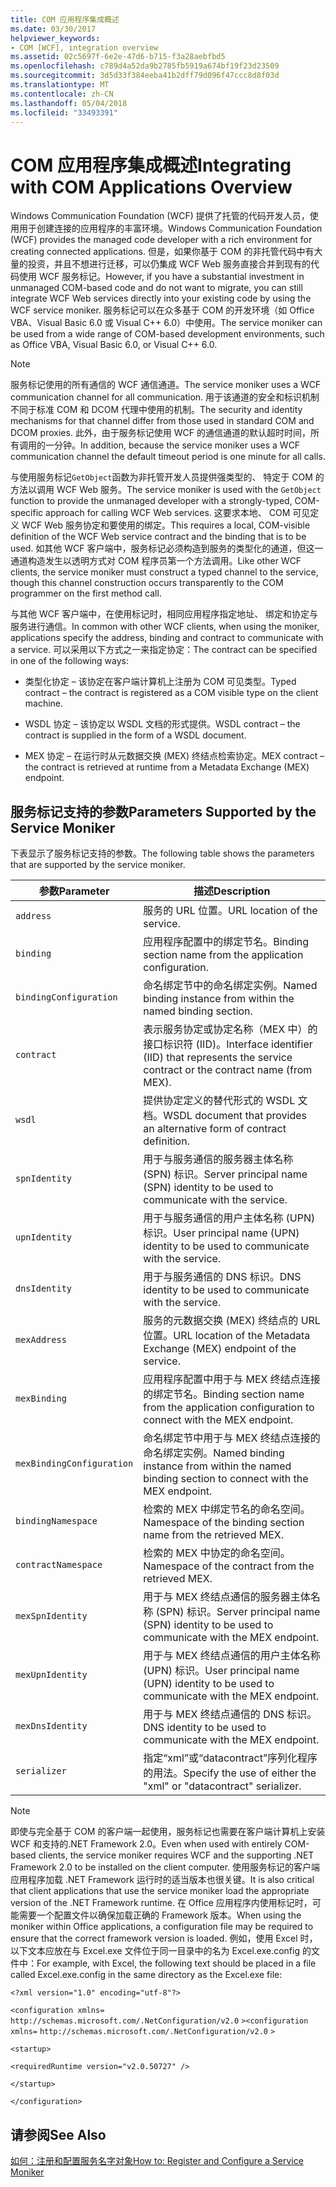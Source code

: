```yaml
---
title: COM 应用程序集成概述
ms.date: 03/30/2017
helpviewer_keywords:
- COM [WCF], integration overview
ms.assetid: 02c5697f-6e2e-47d6-b715-f3a28aebfbd5
ms.openlocfilehash: c789d4a52da9b2785fb5919a674bf19f23d23509
ms.sourcegitcommit: 3d5d33f384eeba41b2dff79d096f47ccc8d8f03d
ms.translationtype: MT
ms.contentlocale: zh-CN
ms.lasthandoff: 05/04/2018
ms.locfileid: "33493391"
---
```

# <a name="integrating-with-com-applications-overview"></a><span data-ttu-id="c455b-102">COM 应用程序集成概述</span><span class="sxs-lookup"><span data-stu-id="c455b-102">Integrating with COM Applications Overview</span></span>
<span data-ttu-id="c455b-103">Windows Communication Foundation (WCF) 提供了托管的代码开发人员，使用用于创建连接的应用程序的丰富环境。</span><span class="sxs-lookup"><span data-stu-id="c455b-103">Windows Communication Foundation (WCF) provides the managed code developer with a rich environment for creating connected applications.</span></span> <span data-ttu-id="c455b-104">但是，如果你基于 COM 的非托管代码中有大量的投资，并且不想进行迁移，可以仍集成 WCF Web 服务直接合并到现有的代码使用 WCF 服务标记。</span><span class="sxs-lookup"><span data-stu-id="c455b-104">However, if you have a substantial investment in unmanaged COM-based code and do not want to migrate, you can still integrate WCF Web services directly into your existing code by using the WCF service moniker.</span></span> <span data-ttu-id="c455b-105">服务标记可以在众多基于 COM 的开发环境（如 Office VBA、Visual Basic 6.0 或 Visual C++ 6.0）中使用。</span><span class="sxs-lookup"><span data-stu-id="c455b-105">The service moniker can be used from a wide range of COM-based development environments, such as Office VBA, Visual Basic 6.0, or Visual C++ 6.0.</span></span>  
  
> [!NOTE]
>  <span data-ttu-id="c455b-106">服务标记使用的所有通信的 WCF 通信通道。</span><span class="sxs-lookup"><span data-stu-id="c455b-106">The service moniker uses a WCF communication channel for all communication.</span></span> <span data-ttu-id="c455b-107">用于该通道的安全和标识机制不同于标准 COM 和 DCOM 代理中使用的机制。</span><span class="sxs-lookup"><span data-stu-id="c455b-107">The security and identity mechanisms for that channel differ from those used in standard COM and DCOM proxies.</span></span> <span data-ttu-id="c455b-108">此外，由于服务标记使用 WCF 的通信通道的默认超时时间，所有调用的一分钟。</span><span class="sxs-lookup"><span data-stu-id="c455b-108">In addition, because the service moniker uses a WCF communication channel the default timeout period is one minute for all calls.</span></span>  
  
 <span data-ttu-id="c455b-109">与使用服务标记`GetObject`函数为非托管开发人员提供强类型的、 特定于 COM 的方法以调用 WCF Web 服务。</span><span class="sxs-lookup"><span data-stu-id="c455b-109">The service moniker is used with the `GetObject` function to provide the unmanaged developer with a strongly-typed, COM-specific approach for calling WCF Web services.</span></span> <span data-ttu-id="c455b-110">这要求本地、 COM 可见定义 WCF Web 服务协定和要使用的绑定。</span><span class="sxs-lookup"><span data-stu-id="c455b-110">This requires a local, COM-visible definition of the WCF Web service contract and the binding that is to be used.</span></span> <span data-ttu-id="c455b-111">如其他 WCF 客户端中，服务标记必须构造到服务的类型化的通道，但这一通道构造发生以透明方式对 COM 程序员第一个方法调用。</span><span class="sxs-lookup"><span data-stu-id="c455b-111">Like other WCF clients, the service moniker must construct a typed channel to the service, though this channel construction occurs transparently to the COM programmer on the first method call.</span></span>  
  
 <span data-ttu-id="c455b-112">与其他 WCF 客户端中，在使用标记时，相同应用程序指定地址、 绑定和协定与服务进行通信。</span><span class="sxs-lookup"><span data-stu-id="c455b-112">In common with other WCF clients, when using the moniker, applications specify the address, binding and contract to communicate with a service.</span></span> <span data-ttu-id="c455b-113">可以采用以下方式之一来指定协定：</span><span class="sxs-lookup"><span data-stu-id="c455b-113">The contract can be specified in one of the following ways:</span></span>  
  
-   <span data-ttu-id="c455b-114">类型化协定 – 该协定在客户端计算机上注册为 COM 可见类型。</span><span class="sxs-lookup"><span data-stu-id="c455b-114">Typed contract – the contract is registered as a COM visible type on the client machine.</span></span>  
  
-   <span data-ttu-id="c455b-115">WSDL 协定 – 该协定以 WSDL 文档的形式提供。</span><span class="sxs-lookup"><span data-stu-id="c455b-115">WSDL contract – the contract is supplied in the form of a WSDL document.</span></span>  
  
-   <span data-ttu-id="c455b-116">MEX 协定 – 在运行时从元数据交换 (MEX) 终结点检索协定。</span><span class="sxs-lookup"><span data-stu-id="c455b-116">MEX contract – the contract is retrieved at runtime from a Metadata Exchange (MEX) endpoint.</span></span>  
  
## <a name="parameters-supported-by-the-service-moniker"></a><span data-ttu-id="c455b-117">服务标记支持的参数</span><span class="sxs-lookup"><span data-stu-id="c455b-117">Parameters Supported by the Service Moniker</span></span>  
 <span data-ttu-id="c455b-118">下表显示了服务标记支持的参数。</span><span class="sxs-lookup"><span data-stu-id="c455b-118">The following table shows the parameters that are supported by the service moniker.</span></span>  
  
|<span data-ttu-id="c455b-119">参数</span><span class="sxs-lookup"><span data-stu-id="c455b-119">Parameter</span></span>|<span data-ttu-id="c455b-120">描述</span><span class="sxs-lookup"><span data-stu-id="c455b-120">Description</span></span>|  
|---------------|-----------------|  
|`address`|<span data-ttu-id="c455b-121">服务的 URL 位置。</span><span class="sxs-lookup"><span data-stu-id="c455b-121">URL location of the service.</span></span>|  
|`binding`|<span data-ttu-id="c455b-122">应用程序配置中的绑定节名。</span><span class="sxs-lookup"><span data-stu-id="c455b-122">Binding section name from the application configuration.</span></span>|  
|`bindingConfiguration`|<span data-ttu-id="c455b-123">命名绑定节中的命名绑定实例。</span><span class="sxs-lookup"><span data-stu-id="c455b-123">Named binding instance from within the named binding section.</span></span>|  
|`contract`|<span data-ttu-id="c455b-124">表示服务协定或协定名称（MEX 中）的接口标识符 (IID)。</span><span class="sxs-lookup"><span data-stu-id="c455b-124">Interface identifier (IID) that represents the service contract or the contract name (from MEX).</span></span>|  
|`wsdl`|<span data-ttu-id="c455b-125">提供协定定义的替代形式的 WSDL 文档。</span><span class="sxs-lookup"><span data-stu-id="c455b-125">WSDL document that provides an alternative form of contract definition.</span></span>|  
|`spnIdentity`|<span data-ttu-id="c455b-126">用于与服务通信的服务器主体名称 (SPN) 标识。</span><span class="sxs-lookup"><span data-stu-id="c455b-126">Server principal name (SPN) identity to be used to communicate with the service.</span></span>|  
|`upnIdentity`|<span data-ttu-id="c455b-127">用于与服务通信的用户主体名称 (UPN) 标识。</span><span class="sxs-lookup"><span data-stu-id="c455b-127">User principal name (UPN) identity to be used to communicate with the service.</span></span>|  
|`dnsIdentity`|<span data-ttu-id="c455b-128">用于与服务通信的 DNS 标识。</span><span class="sxs-lookup"><span data-stu-id="c455b-128">DNS identity to be used to communicate with the service.</span></span>|  
|`mexAddress`|<span data-ttu-id="c455b-129">服务的元数据交换 (MEX) 终结点的 URL 位置。</span><span class="sxs-lookup"><span data-stu-id="c455b-129">URL location of the Metadata Exchange (MEX) endpoint of the service.</span></span>|  
|`mexBinding`|<span data-ttu-id="c455b-130">应用程序配置中用于与 MEX 终结点连接的绑定节名。</span><span class="sxs-lookup"><span data-stu-id="c455b-130">Binding section name from the application configuration to connect with the MEX endpoint.</span></span>|  
|`mexBindingConfiguration`|<span data-ttu-id="c455b-131">命名绑定节中用于与 MEX 终结点连接的命名绑定实例。</span><span class="sxs-lookup"><span data-stu-id="c455b-131">Named binding instance from within the named binding section to connect with the MEX endpoint.</span></span>|  
|`bindingNamespace`|<span data-ttu-id="c455b-132">检索的 MEX 中绑定节名的命名空间。</span><span class="sxs-lookup"><span data-stu-id="c455b-132">Namespace of the binding section name from the retrieved MEX.</span></span>|  
|`contractNamespace`|<span data-ttu-id="c455b-133">检索的 MEX 中协定的命名空间。</span><span class="sxs-lookup"><span data-stu-id="c455b-133">Namespace of the contract from the retrieved MEX.</span></span>|  
|`mexSpnIdentity`|<span data-ttu-id="c455b-134">用于与 MEX 终结点通信的服务器主体名称 (SPN) 标识。</span><span class="sxs-lookup"><span data-stu-id="c455b-134">Server principal name (SPN) identity to be used to communicate with the MEX endpoint.</span></span>|  
|`mexUpnIdentity`|<span data-ttu-id="c455b-135">用于与 MEX 终结点通信的用户主体名称 (UPN) 标识。</span><span class="sxs-lookup"><span data-stu-id="c455b-135">User principal name (UPN) identity to be used to communicate with the MEX endpoint.</span></span>|  
|`mexDnsIdentity`|<span data-ttu-id="c455b-136">用于与 MEX 终结点通信的 DNS 标识。</span><span class="sxs-lookup"><span data-stu-id="c455b-136">DNS identity to be used to communicate with the MEX endpoint.</span></span>|  
|`serializer`|<span data-ttu-id="c455b-137">指定“xml”或“datacontract”序列化程序的用法。</span><span class="sxs-lookup"><span data-stu-id="c455b-137">Specify the use of either the "xml" or "datacontract" serializer.</span></span>|  
  
> [!NOTE]
>  <span data-ttu-id="c455b-138">即使与完全基于 COM 的客户端一起使用，服务标记也需要在客户端计算机上安装 WCF 和支持的.NET Framework 2.0。</span><span class="sxs-lookup"><span data-stu-id="c455b-138">Even when used with entirely COM-based clients, the service moniker requires WCF and the supporting .NET Framework 2.0 to be installed on the client computer.</span></span> <span data-ttu-id="c455b-139">使用服务标记的客户端应用程序加载 .NET Framework 运行时的适当版本也很关键。</span><span class="sxs-lookup"><span data-stu-id="c455b-139">It is also critical that client applications that use the service moniker load the appropriate version of the .NET Framework runtime.</span></span> <span data-ttu-id="c455b-140">在 Office 应用程序内使用标记时，可能需要一个配置文件以确保加载正确的 Framework 版本。</span><span class="sxs-lookup"><span data-stu-id="c455b-140">When using the moniker within Office applications, a configuration file may be required to ensure that the correct framework version is loaded.</span></span> <span data-ttu-id="c455b-141">例如，使用 Excel 时，以下文本应放在与 Excel.exe 文件位于同一目录中的名为 Excel.exe.config 的文件中：</span><span class="sxs-lookup"><span data-stu-id="c455b-141">For example, with Excel, the following text should be placed in a file called Excel.exe.config in the same directory as the Excel.exe file:</span></span>  
>   
>  `<?xml version="1.0" encoding="utf-8"?>`  
>   
>  <span data-ttu-id="c455b-142">`<configuration xmlns=` `http://schemas.microsoft.com/.NetConfiguration/v2.0` `>`</span><span class="sxs-lookup"><span data-stu-id="c455b-142">`<configuration xmlns=` `http://schemas.microsoft.com/.NetConfiguration/v2.0` `>`</span></span>  
>   
>  `<startup>`  
>   
>  `<requiredRuntime version="v2.0.50727" />`  
>   
>  `</startup>`  
>   
>  `</configuration>`  
  
## <a name="see-also"></a><span data-ttu-id="c455b-143">请参阅</span><span class="sxs-lookup"><span data-stu-id="c455b-143">See Also</span></span>  
 [<span data-ttu-id="c455b-144">如何：注册和配置服务名字对象</span><span class="sxs-lookup"><span data-stu-id="c455b-144">How to: Register and Configure a Service Moniker</span></span>](../../../../docs/framework/wcf/feature-details/how-to-register-and-configure-a-service-moniker.md)
